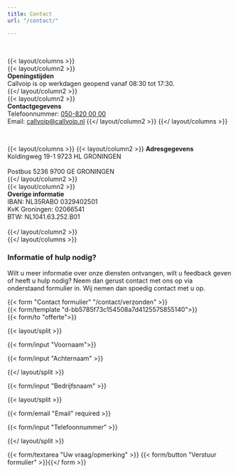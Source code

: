 ```yaml
---
title: Contact
url: "/contact/"

---
```

<br>

{{< layout/columns >}}   
{{< layout/column2 >}}   
**Openingstijden** <br> Callvoip is op werkdagen geopend vanaf 08:30 tot 17:30.   
{{</ layout/column2 >}}   
{{< layout/column2 >}}   
**Contactgegevens** <br> Telefoonnummer: [050-820 00 00](tel:+31508200000) <br> Email: [callvoip@callvoip.nl](https://www.callvoiptelefonie.nl/contact/contactgegevens/)
{{</ layout/column2 >}}
{{</ layout/columns >}}

<br>

{{< layout/columns >}}
{{< layout/column2 >}}
**Adresgegevens** <br> Koldingweg 19-1 9723 HL GRONINGEN  
<br> Postbus 5236 9700 GE GRONINGEN   
{{</ layout/column2 >}}   
{{< layout/column2 >}}   
**Overige informatie**   
IBAN: NL35RABO 0329402501 <br> KvK Groningen: 02066541 <br> BTW: NL1041.63.252.B01 <br>  
{{</ layout/column2 >}}   
{{</ layout/columns >}}<br>

### Informatie of hulp nodig?

Wilt u meer informatie over onze diensten ontvangen, wilt u feedback geven of heeft u hulp nodig? Neem dan gerust contact met ons op via onderstaand formulier in. Wij nemen dan spoedig contact met u op.

{{< form "Contact formulier" "/contact/verzonden" >}}   
{{< form/template "d-bb5785f73c154508a7d4125575855140">}}   
{{< form/to "offerte">}}

{{< layout/split >}}

{{< form/input "Voornaam">}}

{{< form/input "Achternaam" >}}

{{</ layout/split >}}

{{< form/input "Bedrijfsnaam" >}}

{{< layout/split >}}

{{< form/email "Email" required >}}

{{< form/input "Telefoonnummer" >}}

{{</ layout/split >}}

{{< form/textarea "Uw vraag/opmerking" >}} {{< form/button "Verstuur formulier" >}}{{</ form >}}
